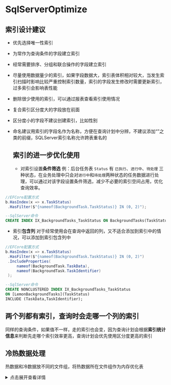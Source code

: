 # SqlServerOptimize

## 索引设计建议
- 优先选择唯一性索引
- 为常作为查询条件的字段建立索引
- 经常需要排序、分组和联合操作的字段建立索引
- 尽量使用数据量少的索引，如果字段数据大，索引表体积相对较大，当发生索引扫描时影响比较严重控制索引数量，索引的字段发生修改时需要更新索引，过多索引会影响表性能
- 删除很少使用的索引，可以通过报表查看索引使用情况
- 复合索引区分度大的字段放在前面
- 区分度小的字段不建议创建索引，比如性别
- 命名建议用索引的字段名作为名称，方便在查询计划中分辨，不建议添加“”之类的前缀，SQLServer索引名称允许跨表重名的

  ## 索引的进一步优化使用
  - 对索引设置**条件筛选**
     例：后台任务表 `Status` 有 `已执行`、`进行中`、`待处理` 三种状态，在业务处理中只会对`进行中`和`待处理`两种状态的任务数据进行处理，可以通过对该字段设置条件筛选，减少不必要的索引空间占用，优化查询效率。
```csharp
//EFCore配置方式
b.HasIndex(x => x.TaskStatus)
 .HasFilter($"{nameof(BackgroundTask.TaskStatus)} IN (0, 2)");
```
```sql
--SqlServer命令
CREATE INDEX IX_BackgroundTasks_TaskStatus ON BackgroundTasks(TaskStatus) WHERE TaskStatus IN (0,2);
```
- 索引**包含列**
  对于经常使用会在查询中返回的列，又不适合添加到索引中的情况，可以添加到索引包含列中
```csharp
//EFCore配置方式
b.HasIndex(x => x.TaskStatus)
 .HasFilter($"{nameof(BackgroundTask.TaskStatus)} IN (0, 2)")
 .IncludeProperties(
     nameof(BackgroundTask.TaskData),
     nameof(BackgroundTask.TaskIdentifier)
 );
```
```sql
--SqlServer命令
CREATE NONCLUSTERED INDEX IX_BackgroundTasks_TaskStatus
ON [LemonBackgroundTasks](TaskStatus)
INCLUDE (TaskData,TaskIdentifier);
```

## 两个列都有索引，查询时会走哪一个列的索引

同样的查询条件，如果值不一样，走的索引也会变，因为查询计划会根据**索引统计信息**来判断先走哪个索引效率更高，查询计划会优先使用区分度更高的索引


## 冷热数据处理

热数据和冷数据放不同的文件组，将热数据所在文件组作为内存优化表

<details>
  <summary>点击展开查看详情</summary>
# SQL Server冷热数据分离与内存优化表配置指南

在SQL Server中实现冷热数据分离并将热数据设置为内存优化表是一种高效的数据库优化策略，可以显著提升系统性能并降低存储成本。以下是详细的实现方案：

## 一、冷热数据分离基础

### 1. 冷热数据概念

- **热数据**：频繁访问和修改的数据，需要高性能存储和快速响应
- **冷数据**：不常访问的历史数据，对访问速度要求较低但需要长期保存

### 2. 区分标准

- **时间维度**：例如将1年内的订单数据视为热数据，1年以上的视为冷数据
- **访问频率**：高频访问的数据视为热数据，低频访问的视为冷数据

## 二、冷热数据分离实现方案

### 1. 使用文件组技术分离冷热数据

#### 创建文件组

```sql
-- 创建数据库时定义文件组
CREATE DATABASE [SalesDB] ON PRIMARY
(
    NAME = N'SalesDB_Primary',
    FILENAME = N'C:\Data\SalesDB_Primary.mdf'
),
FILEGROUP [HOT_DATA]
(
    NAME = N'SalesDB_HotData',
    FILENAME = N'D:\FastStorage\SalesDB_HotData.ndf'
),
FILEGROUP [COLD_DATA]
(
    NAME = N'SalesDB_ColdData',
    FILENAME = N'E:\Archive\SalesDB_ColdData.ndf'
)
LOG ON
(
    NAME = N'SalesDB_log',
    FILENAME = N'C:\Logs\SalesDB_log.ldf'
);
```

#### 将表分配到不同文件组

```sql
-- 热数据表（当前年度订单）
CREATE TABLE dbo.Orders_Current
(
    OrderID INT IDENTITY PRIMARY KEY,
    OrderDate DATETIME NOT NULL,
    CustomerID INT NOT NULL,
    Amount DECIMAL(18,2)
) ON [HOT_DATA];

-- 冷数据表（历史订单）
CREATE TABLE dbo.Orders_Archive
(
    OrderID INT NOT NULL,
    OrderDate DATETIME NOT NULL,
    CustomerID INT NOT NULL,
    Amount DECIMAL(18,2)
) ON [COLD_DATA];
```

### 2. 使用表分区实现冷热分离

```sql
-- 创建分区函数（按年份分区）
CREATE PARTITION FUNCTION OrderDateRangePFN(DATETIME)
AS RANGE RIGHT FOR VALUES 
(
    '2023-01-01', '2024-01-01', '2025-01-01'
);

-- 创建分区方案
CREATE PARTITION SCHEME OrderDateRangePS
AS PARTITION OrderDateRangePFN
TO 
(
    [COLD_DATA],  -- 2023年之前
    [COLD_DATA],  -- 2023年
    [HOT_DATA],   -- 2024年
    [HOT_DATA]    -- 2025年及以后
);

-- 创建分区表
CREATE TABLE dbo.Orders
(
    OrderID INT IDENTITY,
    OrderDate DATETIME NOT NULL,
    CustomerID INT NOT NULL,
    Amount DECIMAL(18,2),
    CONSTRAINT PK_Orders PRIMARY KEY (OrderID, OrderDate)
) ON OrderDateRangePS(OrderDate);
```

## 三、将热数据设置为内存优化表

### 1. 添加内存优化文件组

```sql
-- 添加内存优化文件组
ALTER DATABASE SalesDB 
ADD FILEGROUP MemoryFG CONTAINS MEMORY_OPTIMIZED_DATA;

-- 添加内存优化数据文件
ALTER DATABASE SalesDB 
ADD FILE 
(
    NAME = 'SalesDB_InMemory', 
    FILENAME = 'C:\Data\SalesDB_InMemory'
) TO FILEGROUP MemoryFG;
```

### 2. 创建内存优化热数据表

```sql
-- 创建内存优化热数据表
CREATE TABLE dbo.Orders_Hot_InMemory
(
    OrderID INT NOT NULL PRIMARY KEY NONCLUSTERED,
    OrderDate DATETIME NOT NULL,
    CustomerID INT NOT NULL,
    Amount DECIMAL(18,2),
    INDEX IX_OrderDate HASH (OrderDate) WITH (BUCKET_COUNT = 10000)
) WITH 
(
    MEMORY_OPTIMIZED = ON, 
    DURABILITY = SCHEMA_AND_DATA
);
```

### 3. 配置资源调控器（可选）

```sql
-- 创建专用资源池
ALTER RESOURCE GOVERNOR DISABLE;
GO

CREATE RESOURCE POOL HotDataPool
WITH
(
    MAX_CPU_PERCENT = 50,
    MAX_MEMORY_PERCENT = 30
);
GO

-- 将数据库绑定到资源池
EXEC sys.sp_xtp_bind_db_resource_pool 
    @database_name = N'SalesDB', 
    @pool_name = N'HotDataPool';
GO

-- 重新启用资源调控器
ALTER RESOURCE GOVERNOR RECONFIGURE;
GO

-- 使绑定生效
ALTER DATABASE [SalesDB] SET OFFLINE;
ALTER DATABASE [SalesDB] SET ONLINE;
```

## 四、数据迁移与维护策略

### 1. 定期迁移冷数据

```sql
-- 将超过1年的订单迁移到冷数据表
INSERT INTO dbo.Orders_Archive
SELECT * FROM dbo.Orders_Current
WHERE OrderDate < DATEADD(YEAR, -1, GETDATE());

-- 从热数据表中删除已迁移数据
DELETE FROM dbo.Orders_Current
WHERE OrderDate < DATEADD(YEAR, -1, GETDATE());
```

### 2. 自动化冷热数据迁移

```sql
-- 创建归档控制表
CREATE TABLE dbo.ArchiveControl
(
    TableName VARCHAR(100) PRIMARY KEY,
    RetentionPeriod INT, -- 保留月数
    LastArchiveDate DATETIME,
    Status VARCHAR(20)
);

-- 创建归档存储过程
CREATE PROCEDURE dbo.sp_ArchiveColdData
AS
BEGIN
    DECLARE @TableName VARCHAR(100)
    DECLARE @RetentionPeriod INT
    
    -- 获取需要归档的表
    SELECT @TableName = TableName,
           @RetentionPeriod = RetentionPeriod
    FROM dbo.ArchiveControl
    WHERE Status = 'ACTIVE';
    
    -- 执行归档
    BEGIN TRY
        BEGIN TRANSACTION;
        
        -- 迁移数据到归档表
        EXEC('INSERT INTO ' + @TableName + '_Archive
              SELECT * FROM ' + @TableName + '
              WHERE OrderDate < DATEADD(MONTH, -' + @RetentionPeriod + ', GETDATE())');
              
        -- 删除原表数据
        EXEC('DELETE FROM ' + @TableName + '
              WHERE OrderDate < DATEADD(MONTH, -' + @RetentionPeriod + ', GETDATE())');
              
        -- 更新归档日期
        UPDATE dbo.ArchiveControl
        SET LastArchiveDate = GETDATE()
        WHERE TableName = @TableName;
        
        COMMIT;
    END TRY
    BEGIN CATCH
        ROLLBACK;
        -- 记录错误日志
    END CATCH;
END;
```

## 五、注意事项与最佳实践

1. **内存管理**：内存优化表会消耗大量内存，需合理规划服务器内存资源

2. **数据类型限制**：内存优化表不支持TEXT、NTEXT等数据类型，需注意转换

3. **持久性选择**：
   - `SCHEMA_AND_DATA`：同时持久化架构和数据（默认）
   - `SCHEMA_ONLY`：仅持久化架构，重启后数据丢失（适用于临时数据）

4. **索引策略**：内存优化表使用特殊的哈希或范围索引，需根据查询模式设计

5. **备份策略**：
   - 对热数据文件组和内存优化表更频繁备份
   - 对冷数据文件组减少备份频率

6. **性能监控**：定期使用SQL Server Profiler和性能监控工具监测系统性能

通过以上方案，您可以实现SQL Server中冷热数据的有效分离，并将热数据设置为内存优化表，从而显著提升系统性能并优化存储成本。
</details>
